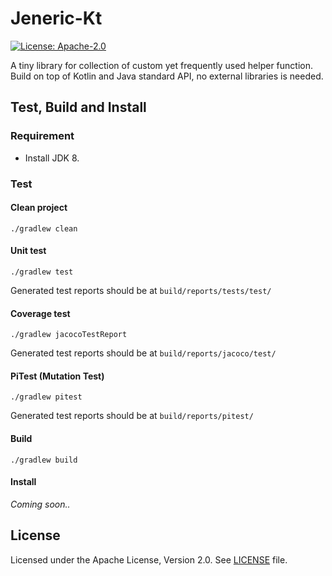 # Jeneric-Kt
[![License: Apache-2.0](https://img.shields.io/badge/license-Apache--2.0-green.svg)](/LICENSE)

A tiny library for collection of custom yet frequently used helper function.
Build on top of Kotlin and Java standard API, no external libraries is needed.


## Test, Build and Install

### Requirement

- Install JDK 8.

### Test

#### Clean project

```console
./gradlew clean
```

#### Unit test

```console
./gradlew test
```

Generated test reports should be at `build/reports/tests/test/`

#### Coverage test

```console
./gradlew jacocoTestReport
```

Generated test reports should be at `build/reports/jacoco/test/`

#### PiTest (Mutation Test)

```console
./gradlew pitest
```

Generated test reports should be at `build/reports/pitest/`

#### Build

```console
./gradlew build
```

#### Install

_Coming soon.._


## License
Licensed under the Apache License, Version 2.0. See [LICENSE](/LICENSE) file.